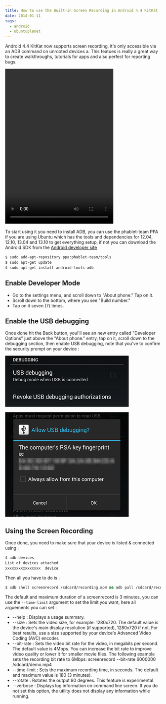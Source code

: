 ```yaml
---
title: How to use the Built-in Screen Recording in Android 4.4 KitKat
date: 2014-01-11
tags:
  - android
  - ubuntuplanet
---
```

Android 4.4 KitKat now supports screen recording, it's only accessible via an ADB command on unrooted devices a. This featues is really a great way to create walkthroughs, tutorials for apps and also perfect for reporting bugs.

<video controls autoplay width="350" height="500">
  <source src="/assets/posts/android4.4/recording.mp4" type="video/mp4">
</video>

To start using it you need to install ADB, you can use the phablet-team PPA if you are using Ubuntu which has the tools and dependencies for 12.04, 12.10, 13.04 and 13.10 to get everything setup, if not you can download the Android SDK from the [Android developer site][0]

```sh
$ sudo add-apt-repository ppa:phablet-team/tools
$ sudo apt-get update
$ sudo apt-get install android-tools-adb
```
## Enable Developer Mode
* Go to the settings menu, and scroll down to "About phone." Tap on it.
* Scroll down to the bottom, where you see "Build number."
* Tap on it seven (7) times.

## Enable the USB debugging
Once done hit the Back button, youl'll see an new entry called "Developer Options" just above the "About phone." entry, tap on it, scroll down to the debugging section, then enable USB debugging, note that you’ve to confirm the security prompt on your device :

![USB debugging](/assets/posts/android4.4/usb-debugging.png)

![Security Question](/assets/posts/android4.4/usb-debugging2.png)

## Using the Screen Recording
Once done, you need to make sure that your device is listed & connected using :

```sh
$ adb devices
List of devices attached
xxxxxxxxxxxxxxxx  device
```
Then all you have to do is :

```sh
$ adb shell screenrecord /sdcard/recording.mp4 && adb pull /sdcard/recording.mp4
```
The default and maximum duration of a screenrecord is 3 minutes, you can use the ```--time-limit``` argument to set the limit you want, here all arguements you can set :

* --help : Displays a usage summary.
* --size <WIDTHxHEIGHT> : Sets the video size, for example: 1280x720. The default value is the device's main display resolution (if supported), 1280x720 if not. For best results, use a size supported by your device's Advanced Video Coding (AVC) encoder.
* --bit-rate <RATE> : Sets the video bit rate for the video, in megabits per second. The default value is 4Mbps. You can increase the bit rate to improve video quality or lower it for smaller movie files. The following example sets the recording bit rate to 6Mbps:
screenrecord --bit-rate 6000000 /sdcard/demo.mp4
* --time-limit <TIME> : Sets the maximum recording time, in seconds. The default and maximum value is 180 (3 minutes).
* --rotate : Rotates the output 90 degrees. This feature is experimental.
* --verbose : Displays log information on command line screen. If you do not set this option, the utility does not display any information while running.

[0]: https://developer.android.com/sdk/index.html